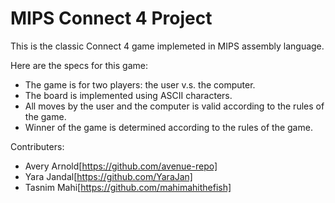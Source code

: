 # MIPS Connect 4 Project

This is the classic Connect 4 game implemeted in MIPS assembly language. 

Here are the specs for this game:
- The game is for two players: the user v.s. the computer.
- The board is implemented using ASCII characters. 
- All moves by the user and the computer is valid according to the rules of the game.
- Winner of the game is determined according to the rules of the game. 

Contributers: 
- Avery Arnold[https://github.com/avenue-repo]
- Yara Jandal[https://github.com/YaraJan]
- Tasnim Mahi[https://github.com/mahimahithefish]
